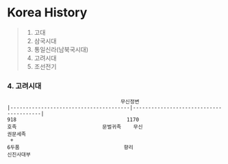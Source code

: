 # Korea History

>1. 고대
>2. 삼국시대
>3. 통일신라(남북국시대)
>4. 고려시대
>5. 조선전기

### 4. 고려시대
``` 
                                     무신정변
|---------------------------------------|----------------------------------------|
918                                    1170                            
호족                            문벌귀족    무신                              권문세족
 +           
6두품                                  향리                                 신진사대부 
